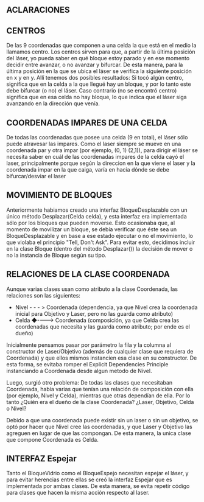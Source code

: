 ## ACLARACIONES

## CENTROS
De las 9 coordenadas que componen a una celda la que está en el medio la llamamos centro. Los centros sirven para que, a partir de la última posición del láser, yo pueda saber en qué bloque estoy parado y en ese momento decidir entre avanzar, o no avanzar y bifurcar.
De esta manera, para la última posición en la que se ubica el láser se verifica la siguiente posición en x y en y. Allí tenemos dos posibles resultados:
Si tocó algún centro, significa que en la celda a la que llegué hay un bloque, y por lo tanto este debe bifurcar (o no) el láser.
Caso contrario (no se encontró centro) significa que en esa celda no hay bloque, lo que indica que el láser siga avanzando en la dirección que venía.

## COORDENADAS IMPARES DE UNA CELDA
De todas las coordenadas que posee una celda (9 en total), el láser sólo puede atravesar las impares. Como el laser siempre se mueve en una coordenada par y otra impar (por ejemplo, (0, 1) (2,1)), para dirigir el láser se necesita saber en cuál de las coordenadas impares de la celda cayó el laser, principalmente porque según la direccion en la que viene el laser y la coordenada impar en la que caiga, varía en hacia dónde se debe bifurcar/desviar el laser

## MOVIMIENTO DE BLOQUES
Anteriormente habiamos creado una interfaz BloqueDesplazable con un único método Desplazar(Celda celda), y esta interfaz era implementada sólo por los bloques que pueden moverse. Esto ocasionaba que, al momento de movilizar un bloque, se debía verificar que éste sea un BloqueDesplazable y en base a ese estado ejecutar o no el movimiento, lo que violaba el principio "Tell, Don't Ask". Para evitar esto, decidimos incluir en la clase Bloque (dentro del método Desplazar()) la decisión de mover o no la instancia de Bloque según su tipo.




## RELACIONES DE LA CLASE COORDENADA
Aunque varias clases usan como atributo a la clase Coordenada, las relaciones son las siguientes:

- Nivel - - - > Coordenada (dependencia, ya que Nivel crea la coordenada inicial para Objetivo y Laser, pero no las guarda como atributo)
- Celda ◆----> Coordenada (composición, ya que Celda crea las coordenadas que necesita y las guarda como atributo; por ende es el dueño)

Inicialmente pensamos pasar por parámetro la fila y la columna al constructor de Laser/Objetivo (además de cualquier clase que requiera de Coordenada) y que ellos mismos instancien esa clase en su constructor. De esta forma, se evitaba romper el Explicit Dependencies Principle instanciando a Coordenada desde algun metodo de Nivel.

Luego, surgió otro problema: De todas las clases que necesitaban Coordenada, había varias que tenían una relación de composición con ella (por ejemplo, Nivel y Celda), mientras que otras dependían de ella. Por lo tanto ¿Quién era el dueño de la clase Coordenada? ¿Laser, Objetivo, Celda o Nivel?

Debido a que una coordenada puede existir sin un laser o sin un objetivo, se optó por hacer que Nivel cree las coordenadas, y que Laser y Objetivo las agreguen en lugar de que las compongan. De esta manera, la unica clase que compone Coordenada es Celda.




## INTERFAZ Espejar
Tanto el BloqueVidrio como el BloqueEspejo necesitan espejar el láser, y para evitar herencias entre ellas se creó la interfaz Espejar que es implementada por ambas clases. De esta manera, se evita repetir código para clases que hacen la misma acción respecto al laser.
